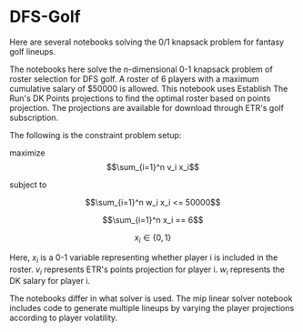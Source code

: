 # DFS-Golf
Here are several notebooks solving the 0/1 knapsack problem for fantasy golf lineups.

The notebooks here solve the n-dimensional 0-1 knapsack problem of roster selection for DFS golf.  A roster of 6 players with a maximum cumulative salary of $50000 is allowed.  This notebook uses Establish The Run's DK Points projections to find the optimal roster based on points projection.  The projections are available for download through ETR's golf subscription.

The following is the constraint problem setup:

maximize $$\sum_{i=1}^n v_i x_i$$

subject to 

$$\sum_{i=1}^n w_i x_i <= 50000$$

$$\sum_{i=1}^n x_i == 6$$

$$x_i \in \{0, 1\}$$

Here, $x_i$ is a 0-1 variable representing whether player i is included in the roster.  $v_i$ represents ETR's points projection for player i.  $w_i$ represents the DK salary for player i.

The notebooks differ in what solver is used.  The mip linear solver notebook includes code to generate multiple lineups by varying the player projections according to player volatility.
